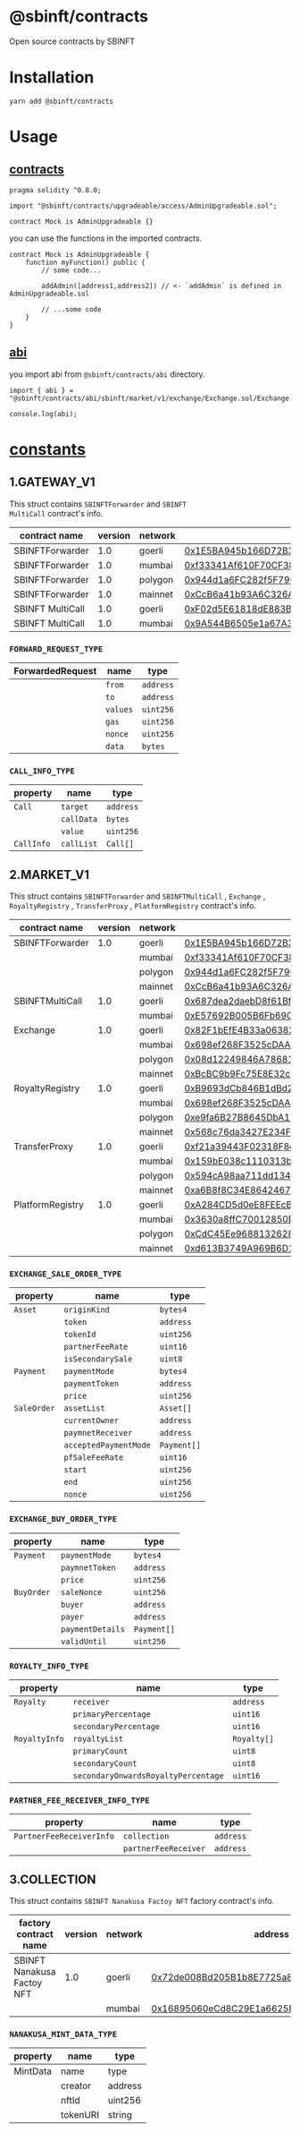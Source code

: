 # @sbinft/contracts
Open source contracts by SBINFT

# Installation

```
yarn add @sbinft/contracts
```

# Usage
## [contracts](https://github.com/gobase/sbinft-contracts/tree/master/contracts)

```solidity
pragma solidity ^0.8.0;

import "@sbinft/contracts/upgradeable/access/AdminUpgradeable.sol";

contract Mock is AdminUpgradeable {}
```

you can use the functions in the imported contracts.

```solidity
contract Mock is AdminUpgradeable {
    function myFunction() public {
        // some code...

        addAdmin([address1,address2]) // <- `addAdmin` is defined in AdminUpgradeable.sol

        // ...some code
    }
}
```

## [abi](https://github.com/gobase/sbinft-contracts/tree/master/abi/)

you import abi from `@sbinft/contracts/abi` directory.

``` javascipt
import { abi } = "@sbinft/contracts/abi/sbinft/market/v1/exchange/Exchange.sol/Exchange.json";

console.log(abi);
```

# [constants](https://github.com/gobase/sbinft-contracts/tree/master/constant)
## 1.GATEWAY_V1

This struct contains <code>SBINFTForwarder</code> and <code>SBINFT MultiCall</code> contract's info.

| contract name | version | network | proxy | implementation |
| ------------- | ------- | ------- | ----- | -------------- |
| SBINFTForwarder | 1.0 | goerli| [0x1E5BA945b166D72B3B87f6003BB8E8e2b6A7cEe6](https://goerli.etherscan.io/address/0x1E5BA945b166D72B3B87f6003BB8E8e2b6A7cEe6) | [0xFF408efF3894786B2e25D208b553669B13DA998E](https://goerli.etherscan.io/address/0xFF408efF3894786B2e25D208b553669B13DA998E) |
| SBINFTForwarder | 1.0 | mumbai | [0xf33341Af610F70CF3847C9683c5c5A4b0207443a](https://mumbai.polygonscan.com/address/0xf33341Af610F70CF3847C9683c5c5A4b0207443a)| [0xE5c4224f7AEb85C3c0c2BDa02286bf8d5A83BC22](https://mumbai.polygonscan.com/address/0xE5c4224f7AEb85C3c0c2BDa02286bf8d5A83BC22) |
| SBINFTForwarder | 1.0 | polygon | [0x944d1a6FC282f5F79054e17B829c59fbC50bE348](https://polygonscan.com/address/0x944d1a6FC282f5F79054e17B829c59fbC50bE348)| [0x3cC65ae5ae673912E90A39f03d24b40955012847](https://polygonscan.com/address/0x3cC65ae5ae673912E90A39f03d24b40955012847) |
| SBINFTForwarder | 1.0 | mainnet | [0xCcB6a41b93A6C326A91652CA816bE6A9fAeAC1B9](https://etherscan.io/address/0xCcB6a41b93A6C326A91652CA816bE6A9fAeAC1B9) | [0x2564C8Ac021Fa8cddf83C5e9e63A8edaf37c907d](https://etherscan.io/address/0x2564C8Ac021Fa8cddf83C5e9e63A8edaf37c907d) |
| SBINFT MultiCall | 1.0 | goerli | [0xF02d5E61818dE883BF0dB12Cc63043fCB9B950ba](https://goerli.etherscan.io/address/0xF02d5E61818dE883BF0dB12Cc63043fCB9B950ba) | [0x0b803bfcC5200D6860C49f59113042dac4ed2444](https://goerli.etherscan.io/address/0x0b803bfcC5200D6860C49f59113042dac4ed2444) |
| SBINFT MultiCall | 1.0 | mumbai | [0x9A544B6505e1a67A3CFF4e161Fc2998e2e15dc4d](https://mumbai.polygonscan.com/address/0x9A544B6505e1a67A3CFF4e161Fc2998e2e15dc4d) | [0x5CE6D38A000C96F1C9a54df66704080efaee5DBd](https://mumbai.polygonscan.com/address/0x5CE6D38A000C96F1C9a54df66704080efaee5DBd) |

### `FORWARD_REQUEST_TYPE`

| ForwardedRequest | name | type |
| ---------------- | ---- | ---- |
|| `from` | `address` |
|| `to` | `address` |
|| `values` | `uint256` |
|| `gas` | `uint256` |
|| `nonce` | `uint256` |
|| `data` | `bytes` |

### `CALL_INFO_TYPE`

| property | name | type |
| ---- | ---- | ---- |
| `Call` | `target` | `address` |
|| `callData` | `bytes` |
|| `value` | `uint256` |
| `CallInfo` | `callList` | `Call[]` |
## 2.MARKET_V1

This struct contains `SBINFTForwarder` and `SBINFTMultiCall` , `Exchange` , `RoyaltyRegistry` , `TransferProxy` , `PlatformRegistry` contract's info.

| contract name | version | network | proxy | implementation |
| ------------- | ------- | ------- | ----- | -------------- |
| SBINFTForwarder | 1.0 | goerli | [0x1E5BA945b166D72B3B87f6003BB8E8e2b6A7cEe6](https://goerli.etherscan.io/address/0x1E5BA945b166D72B3B87f6003BB8E8e2b6A7cEe6) | [0xFF408efF3894786B2e25D208b553669B13DA998E](https://goerli.etherscan.io/address/0xFF408efF3894786B2e25D208b553669B13DA998E) |
||| mumbai | [0xf33341Af610F70CF3847C9683c5c5A4b0207443a](https://mumbai.polygonscan.com/address/0xf33341Af610F70CF3847C9683c5c5A4b0207443a) | [0xE5c4224f7AEb85C3c0c2BDa02286bf8d5A83BC22](https://mumbai.polygonscan.com/address/0xE5c4224f7AEb85C3c0c2BDa02286bf8d5A83BC22) | 
||| polygon | [0x944d1a6FC282f5F79054e17B829c59fbC50bE348](https://polygonscan.com/address/0x944d1a6FC282f5F79054e17B829c59fbC50bE348) | [0x3cC65ae5ae673912E90A39f03d24b40955012847](https://polygonscan.com/address/0x3cC65ae5ae673912E90A39f03d24b40955012847) | 
||| mainnet | [0xCcB6a41b93A6C326A91652CA816bE6A9fAeAC1B9](https://etherscan.io/address/0xCcB6a41b93A6C326A91652CA816bE6A9fAeAC1B9) | [0x2564C8Ac021Fa8cddf83C5e9e63A8edaf37c907d](https://etherscan.io/address/0x2564C8Ac021Fa8cddf83C5e9e63A8edaf37c907d) | 
| SBINFTMultiCall | 1.0　| goerli | [0x687dea2daebD8f61BfbAfC9d975523933F3a4700](https://goerli.etherscan.io/address/0x687dea2daebD8f61BfbAfC9d975523933F3a4700) | [0x2D439911b02DfD86A2f4e1720baF3e83E7091301](https://goerli.etherscan.io/address/0x2D439911b02DfD86A2f4e1720baF3e83E7091301) | 
||| mumbai | [0xE57692B005B6Fb690a29b402459835a9bA080784](https://mumbai.polygonscan.com/address/0xE57692B005B6Fb690a29b402459835a9bA080784) | [0x6E74A38c30B68A94Ff62C065F65F287eefEAd7B6](https://mumbai.polygonscan.com/address/0x6E74A38c30B68A94Ff62C065F65F287eefEAd7B6) | 
| Exchange | 1.0 | goerli | [0x82F1bEfE4B33a0638227D5af8990798c11eE54D6](https://goerli.etherscan.io/address/0x82F1bEfE4B33a0638227D5af8990798c11eE54D6) | [0x9D16Fd013bDf9d224485722f77A44fD4c92685C1](https://goerli.etherscan.io/address/0x9D16Fd013bDf9d224485722f77A44fD4c92685C1) | 
||| mumbai | [0x698ef268F3525cDAA2e2143c0BE732bE02D45A4a](https://mumbai.polygonscan.com/address/0x698ef268F3525cDAA2e2143c0BE732bE02D45A4a) | [0x5e4217040cdc17cbaA1329B405F8c2ff40e40D88](https://mumbai.polygonscan.com/address/0x5e4217040cdc17cbaA1329B405F8c2ff40e40D88) | 
||| polygon | [0x08d12249846A786813F9B34c04e021c2060cFB62](https://polygonscan.com/address/0x08d12249846A786813F9B34c04e021c2060cFB62) | [0xB9A83eb825bBeF7336e852C73A27E41F05503d65](https://polygonscan.com/address/0xB9A83eb825bBeF7336e852C73A27E41F05503d65) | 
||| mainnet | [0xBcBC9b9Fc75E8E32c5b8baFd9ed7f653378A7809](https://etherscan.io/address/0xBcBC9b9Fc75E8E32c5b8baFd9ed7f653378A7809) | [0x64f1DB9e431c13a6811B61AE7E3cEc266b766ff1](https://etherscan.io/address/0x64f1DB9e431c13a6811B61AE7E3cEc266b766ff1) |
| RoyaltyRegistry | 1.0 | goerli | [0xB9693dCb846B1dBd2BEd4A2AA8Ee67aC1F4e2135](https://goerli.etherscan.io/address/0xB9693dCb846B1dBd2BEd4A2AA8Ee67aC1F4e2135) | [0x0Ec6d1B228411703B4137c2E4e9EF287596B3A26](https://goerli.etherscan.io/address/0x0Ec6d1B228411703B4137c2E4e9EF287596B3A26) | 
||| mumbai | [0x698ef268F3525cDAA2e2143c0BE732bE02D45A4a](https://mumbai.polygonscan.com/address/0x698ef268F3525cDAA2e2143c0BE732bE02D45A4a) | [0xeA608dEf0a4bbA902caD9Fb0364e67Bead20e302](https://mumbai.polygonscan.com/address/0xeA608dEf0a4bbA902caD9Fb0364e67Bead20e302) | 
||| polygon | [0xe9fa6B27B8645DbA1313A7b7dA4276247DeBC9Aa](https://polygonscan.com/address/0xe9fa6B27B8645DbA1313A7b7dA4276247DeBC9Aa) | [0x95fB25701C5540239A39edC1B03316F67c44A3F7](https://polygonscan.com/address/0x95fB25701C5540239A39edC1B03316F67c44A3F7) | 
||| mainnet | [0x568c76da3427E234Fd9Da49444A16296Fa1f7184](https://etherscan.io/address/0x568c76da3427E234Fd9Da49444A16296Fa1f7184) | [0x164b686350203888A8058c7c883dA1e1b047d145](https://etherscan.io/address/0x164b686350203888A8058c7c883dA1e1b047d145) |
| TransferProxy | 1.0 | goerli | [0xf21a39443F02318F8dd55fcD1f28822886c04e6a](https://goerli.etherscan.io/address/0xf21a39443F02318F8dd55fcD1f28822886c04e6a) | [0x1dDebc783BeB44764dEe2bb16Ca17392655B1B3C](https://goerli.etherscan.io/address/0x1dDebc783BeB44764dEe2bb16Ca17392655B1B3C) | 
||| mumbai | [0x159bE038c1110313b030FE8a3f703AaBF0c3010e](https://mumbai.polygonscan.com/address/0x159bE038c1110313b030FE8a3f703AaBF0c3010e) | [0x2b3A6551458852414d6B3B4467Ad1948b6f43600](https://mumbai.polygonscan.com/address/0x2b3A6551458852414d6B3B4467Ad1948b6f43600) | 
||| polygon | [0x594cA98aa711dd134315Cef388eDb4522b984747](https://polygonscan.com/address/0x594cA98aa711dd134315Cef388eDb4522b984747) | [0x2AD721a320A8AA41b6C2f5781f92fcd89dc44ee6](https://polygonscan.com/address/0x2AD721a320A8AA41b6C2f5781f92fcd89dc44ee6) | 
||| mainnet | [0xa6B8f8C34E86424674FAf648123e767Ac5b5C7DD](https://etherscan.io/address/0xa6B8f8C34E86424674FAf648123e767Ac5b5C7DD) | [0x6f743075eB0511582e783Fa8f5a23942804f6417](https://etherscan.io/address/0x6f743075eB0511582e783Fa8f5a23942804f6417) |
| PlatformRegistry | 1.0 | goerli | [0xA284CD5d0eE8FEEcBeC7558144200df434b7D99f](https://goerli.etherscan.io/address/0xA284CD5d0eE8FEEcBeC7558144200df434b7D99f) | [0x5e5AC07Af8Fac3f7c42BAA506D7CcB194bAD4cE0](https://goerli.etherscan.io/address/0x5e5AC07Af8Fac3f7c42BAA506D7CcB194bAD4cE0) | 
||| mumbai | [0x3630a8ffC70012850B9350D3f32Ac9331cD03b30](https://mumbai.polygonscan.com/address/0x3630a8ffC70012850B9350D3f32Ac9331cD03b30) | [0x82656aeeEcb04820aFac5C2f0b7d7a33E00A53Ee](https://mumbai.polygonscan.com/address/0x82656aeeEcb04820aFac5C2f0b7d7a33E00A53Ee) | 
||| polygon | [0xCdC45Ee96881326283eB2F2A768C1A9C6FafC402](https://polygonscan.com/address/0xCdC45Ee96881326283eB2F2A768C1A9C6FafC402) | [0xE392A876229b420B30b2e0c399C8427A09014f2a](https://polygonscan.com/address/0xE392A876229b420B30b2e0c399C8427A09014f2a) | 
||| mainnet | [0xd613B3749A969B6D1Fc0b182E2dAE8d30901375C](https://etherscan.io/address/0xd613B3749A969B6D1Fc0b182E2dAE8d30901375C) | [0x6f743075eB0511582e783Fa8f5a23942804f6417](https://etherscan.io/address/0x6f743075eB0511582e783Fa8f5a23942804f6417) |

### `EXCHANGE_SALE_ORDER_TYPE`

| property | name | type |
| -------- | ---- | ---- |
| `Asset` | `originKind` | `bytes4` |
|| `token` | `address` |
|| `tokenId` | `uint256` |
|| `partnerFeeRate` | `uint16` |
|| `isSecondarySale` | `uint8` | 
| `Payment` | `paymentMode` | `bytes4` |
|| `paymentToken` | `address` |
|| `price` | `uint256` |
| `SaleOrder` | `assetList` | `Asset[]` |
|| `currentOwner` | `address` |
|| `paymnetReceiver` | `address` |
|| `acceptedPaymentMode` | `Payment[]` |
|| `pfSaleFeeRate` | `uint16` |
|| `start` | `uint256` |
|| `end` | `uint256` |
|| `nonce` | `uint256` |

### `EXCHANGE_BUY_ORDER_TYPE`

| property | name | type |
| -------- | ---- | ---- |
| `Payment` | `paymentMode` | `bytes4` |
|| `paymnetToken` | `address` |
|| `price` | `uint256` |
| `BuyOrder` | `saleNonce` | `uint256` |
|| `buyer` | `address` |
|| `payer` | `address` |
|| `paymentDetails` | `Payment[]` |
|| `validUntil` | `uint256` |

### `ROYALTY_INFO_TYPE`

| property | name | type |
| -------- | ---- | ---- |
| `Royalty` | `receiver` | `address` |
|| `primaryPercentage` | `uint16` |
|| `secondaryPercentage` | `uint16` |
| `RoyaltyInfo` | `royaltyList` | `Royalty[]` |
|| `primaryCount` | `uint8` |
|| `secondaryCount` | `uint8` |
|| `secondaryOnwardsRoyaltyPercentage` | `uint16` |

### `PARTNER_FEE_RECEIVER_INFO_TYPE`

| property | name | type |
| -------- | ---- | ---- |
| `PartnerFeeReceiverInfo` | `collection` | `address` |
|| `partnerFeeReceiver` | `address` |


## 3.COLLECTION
This struct contains `SBINFT Nanakusa Factoy NFT` factory contract's info.

| factory contract name | version | network | address |
| --- | --- | --- | --- |
| SBINFT Nanakusa Factoy NFT | 1.0 | goerli | [0x72de008Bd205B1b8E7725a81596c6b2735bd2D25](https://goerli.etherscan.io/address/0x72de008Bd205B1b8E7725a81596c6b2735bd2D25) |
||| mumbai | [0x16895060eCd8C29E1a6625B02bF8425102B620e3](https://mumbai.polygonscan.com/address/0x16895060eCd8C29E1a6625B02bF8425102B620e3) |


### `NANAKUSA_MINT_DATA_TYPE`

| property | name | type |
| ----------------------- | --- | --- |
| MintData | name | type |
|| creator | address |
|| nftId | uint256 |
|| tokenURI | string |
